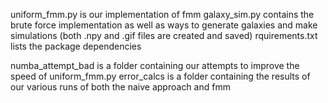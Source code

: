 uniform_fmm.py is our implementation of fmm
galaxy_sim.py contains the brute force implementation as well as ways to generate galaxies and make simulations (both .npy and .gif files are created and saved)
rquirements.txt lists the package dependencies

numba_attempt_bad is a folder containing our attempts to improve the speed of uniform_fmm.py
error_calcs is a folder containing the results of our various runs of both the naive approach and fmm
